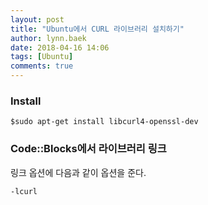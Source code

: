 ```yaml
---
layout: post
title: "Ubuntu에서 CURL 라이브러리 설치하기"
author: lynn.baek
date: 2018-04-16 14:06
tags: [Ubuntu]
comments: true
---
```




### Install

```
$sudo apt-get install libcurl4-openssl-dev
```



### Code::Blocks에서 라이브러리 링크

링크 옵션에 다음과 같이 옵션을 준다.

```
-lcurl
```

